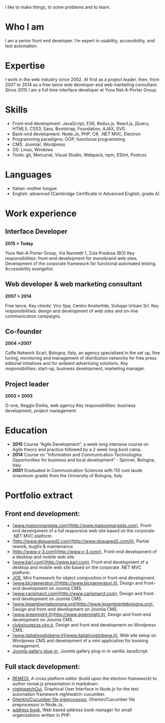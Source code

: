 I like to make things, to solve problems and to learn.

# Who I am
I am a senior front end developer. I’m expert in usability, accessibility, and test automation.

# Expertise
I work in the web industry since 2002. At first as a project leader, then, from 2007 to 2014 as a free lance web developer and web marketing consultant. Since 2015 I am a full time interface developer at Yoox Net-A-Porter Group. 

# Skills
- Front-end development: JavaScript, ES6, Redux.js, React.js, jQuery, HTML5, CSS3, Sass, Bootstrap, Foundation, AJAX, SVG
- Back-end development: Node.Js, PHP, C#, .NET MVC, Electron
- Programming paradigms: OOP, functional programming
- CMS: Joomla!, Wordpress
- OS: Linux, Windows
- Tools: git, Mercurial, Visual Studio, Webpack, npm, ESlint, Postcss

# Languages
- Italian: mother tongue
- English: advanced (Cambridge Certificate in Advanced English, grade A)

# Work experience

## Interface Developer

**2015 > Today**


Yoox Net-A-Porter Group, Via Nannetti 1, Zola Predosa (BO)
Key responsibilities: front-end development for monobrand web sites. Development of the corporate framework for functional automated testing. Accessibility evangelist.

## Web developer & web marketing consultant

**2007 > 2014**


Free lance. Key clients: Viro Spa, Centro Anatartide, Sviluppi Urbani Srl.
Key responsibilities: design and development of web sites and on-line communication campaigns. 

## Co-founder

**2004 >2007**


Caffe Network Scarl, Bologna, Italy, an agency specialised in the set up, fine tuning, monitoring and management of distribution networks for free press editorial initiatives and for ambient advertising solutions.
Key responsibilities: start-up, business development, marketing manager.

## Project leader

**2002 > 2003**


O-one, Reggio Emilia, web agency
Key responsibilities: business development, project management.

# Education

- **2015** Course “Agile Development”, a week long intensive course on Agile theory and practice followed by a 2 week long boot camp. 
- **2014** Course on “Information and Communication Technologies: Opportunities for business and local development“ - Spinner, Bologna, Italy
- **2001** Graduated in Communication Sciences with 110 cum laude (maximum grade) from the University of Bologna, Italy

# Portfolio extract

## Front end development:

- [www.maisonmargiela.com](http://www.maisonmargiela.com), Front-end development of a full responsive web site based on the corporate .NET MVC platform.
- [http://www.dsquared2.com](http://www.dsquared2.com/it), Partial rework, bugfix & maintenance
- [http://www.y-3.com](http://www.y-3.com/), Front-end development of a desktop and mobile web site 
- [www.karl.com](http://www.karl.com), Front-end development of a desktop and mobile web site based on the corporate .NET MVC platform.
- [JOE](https://github.com/fbedussi/JOE), Mini framework for object composition in front-end development.
- [www.bicigeneratori.it](http://www.bicigeneratori.it), Design and front-end development on Joomla CMS. 
- [www.carismarct.com](http://www.carismarct.com), Design and front-end development on Joomla CMS.
- [www.legambientebologna.org](http://www.legambientebologna.org), Design and front-end development on Joomla CMS.
- [www.greennight.it](http://www.greennight.it), Design and front-end development on Joomla CMS.
- [clubsicurezza.viro.it](http://clubsicurezza.viro.it), Design and front-end development on Wordpress CMS.
- [www.italiativogliobene.it](www.italiativogliobene.it), Web site setup on Wordpress CMS and development of a mini application for booking management.
- [Joomla gallery plug-in](github.com/fbedussi/joomla_vanilla_js_gallery_plg), Joomla gallery plug-in in vanilla JavaScript.

## Full stack development:

- [REMEDI](https://github.com/fbedussi/reveal-js-editor), A cross platform editor (build upon the electron framework) to author reveal.js presentation in markdown.
- [nightwatchGui](https://github.com/fbedussi/nightwatchGui), Graphical User Interface in Node.js for the test automation framework nightwatch-cucumber.
- [Gherkin/Cucumber file preprocessor](https://github.com/fbedussi/gpp), Gherkin/Cucumber file preprocessor in Node.Js.
- [address book](https://github.com/fbedussi/addressbook), Web based address book manager for small organizations written in PHP.
